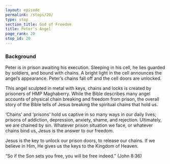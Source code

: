 ```yaml
---
layout: episode
permalink: /stops/20/
type: stop
section_title: God of Freedom
title: Peter's Angel
page_rank: 20
stop_id: 20
---
```


### Background

Peter is in prison awaiting his execution.  Sleeping in his cell, he lies guarded by soldiers, and bound with chains.  A bright light in the cell announces the angel’s appearance.  Peter’s chains fall off and the cell doors are unlocked.

This angel sculpted in metal with keys, chains and locks is created by prisoners of HMP Maghaberry. While the Bible describes many angel accounts of physical chain breaking and freedom from prison, the overall story of the Bible tells of Jesus breaking the spiritual chains that hold us.  

‘Chains’ and ‘prisons’ hold us captive in so many ways in our daily lives; prisons of addiction, depression, anxiety, shame, and rejection.  Ultimately, we are chained by sin.  Whatever prison situation we face, or whatever chains bind us, Jesus is the answer to our freedom.  

Jesus is the key to unlock our prison doors, to release our chains.  If we believe in Him, He gives us the keys to the Kingdom of Heaven.

“So if the Son sets you free, you will be free indeed.” (John 8:36)